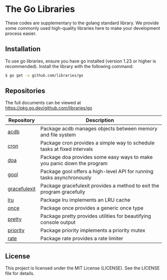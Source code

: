 # The Go Libraries

These codes are supplementary to the golang standard library. We provide some commonly used high-quality libraries here to make your development process easier.

## Installation

To use go libraries, ensure you have go installed (version 1.23 or higher is recommended). Install the library with the following command:

```sh
$ go get -u github.com/libraries/go
```

## Repositories

The full documents can be viewed at <https://pkg.go.dev/github.com/libraries/go>

|           Repository           |                               Description                               |
| ------------------------------ | ----------------------------------------------------------------------- |
| [acdb](./acdb)                 | Package acdb manages objects between memory and file system             |
| [cron](./cron)                 | Package cron provides a simple way to schedule tasks at fixed intervals |
| [doa](./doa)                   | Package doa provides some easy ways to make you panic down the program  |
| [gool](./gool)                 | Package gool offers a high-level API for running tasks asynchronously   |
| [gracefulexit](./gracefulexit) | Package gracefulexit provides a method to exit the program gracefully   |
| [lru](./lru)                   | Package lru implements an LRU cache                                     |
| [once](./once)                 | Package once provides a generic once type                               |
| [pretty](./pretty)             | Package pretty provides utilities for beautifying console output        |
| [priority](./priority)         | Package priority implements a priority mutex                            |
| [rate](./rate)                 | Package rate provides a rate limiter                                    |

## License

This project is licensed under the MIT License (LICENSE). See the LICENSE file for details.
